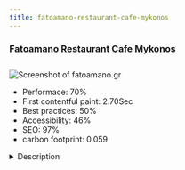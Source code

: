 ```yaml
---
title: fatoamano-restaurant-cafe-mykonos
---
```


<div style="height: 3rem">
  <a href="http://www.fatoamano.gr"><h3>Fatoamano Restaurant Cafe Mykonos</h3></a>
</div>
<img loading="lazy" src="/images/thumbs/fatoamano.gr.jpg" alt="Screenshot of fatoamano.gr" />
<ul>
  <li>Performace: 70%</li>
  <li>
    First contentful paint:
    2.70Sec
  </li>
  <li>Best practices: 50%</li>
  <li>Accessibility: 46%</li>
  <li>SEO: 97%</li>
  <li>carbon footprint: 0.059</li>
</ul>
<details>
  <summary>Description</summary>
  <p>Fato a Mano Restaurant in Mykonos Town Kikladhes Greece is a website that serves Breakfast, Dinner, and Lunch in a very classic and romantic way. Online reservation for customers is available thought out the website.The purpose of this website is to give a clean and simple experience of the restaurant and focus on people's need for information about it. It focuses to give the right info for tourists in the island of Mykonos about the restaurant's Greek and Italian cuisine, as they scroll down from their mobiles and desktops. Multilingual site Greek, Italian, French, English with online reservation. Embedded Tripadvisor latest Rating Shows all social media presence of the Restaurant.</p>
</details>

